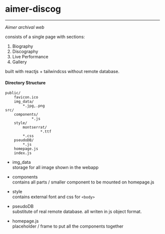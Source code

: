 # aimer-discog
---
_Aimer archival web_

consists of a single page with sections:
1. Biography
2. Discography
3. Live Performance
4. Gallery

built with reactjs + tailwindcss without remote database.


#### Directory Structure

```
public/
    favicon.ico
    img_data/
        *.jpg,.png
src/
    components/
            *.js
    style/
        montserrat/
                *.ttf
        *.css
    pseudoDB/
        *.js
    homepage.js
    index.js

```

* img_data  
    storage for all image shown in the webapp

* components  
    contains all parts / smaller component to be mounted on homepage.js

* style  
    contains external font and css for `<body>`

* pseudoDB  
    substitute of real remote database. all writen in js object format.

* homepage.js  
    placeholder / frame to put all the components together

